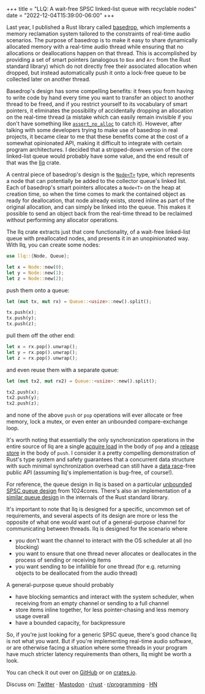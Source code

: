 +++
title = "LLQ: A wait-free SPSC linked-list queue with recyclable nodes"
date = "2022-12-04T15:39:00-06:00"
+++

Last year, I published a Rust library called [basedrop](https://glowcoil.com/posts/basedrop/), which implements a memory reclamation system tailored to the constraints of real-time audio scenarios. The purpose of basedrop is to make it easy to share dynamically allocated memory with a real-time audio thread while ensuring that no allocations or deallocations happen on that thread. This is accomplished by providing a set of smart pointers (analogous to `Box` and `Arc` from the Rust standard library) which do not directly free their associated allocation when dropped, but instead automatically push it onto a lock-free queue to be collected later on another thread.

Basedrop's design has some compelling benefits: it frees you from having to write code by hand every time you want to transfer an object to another thread to be freed, and if you restrict yourself to its vocabulary of smart pointers, it eliminates the possibility of accidentally dropping an allocation on the real-time thread (a mistake which can easily remain invisible if you don't have something like [`assert_no_alloc`](https://github.com/Windfisch/rust-assert-no-alloc) to catch it). However, after talking with some developers trying to make use of basedrop in real projects, it became clear to me that these benefits come at the cost of a somewhat opinionated API, making it difficult to integrate with certain program architectures. I decided that a stripped-down version of the core linked-list queue would probably have some value, and the end result of that was the [llq](https://github.com/glowcoil/llq) crate.

<!--excerpt-->

A central piece of basedrop's design is the [`Node<T>`](https://docs.rs/basedrop/0.1.2/basedrop/struct.Node.html) type, which represents a node that can potentially be added to the collector queue's linked list. Each of basedrop's smart pointers allocates a `Node<T>` on the heap at creation time, so when the time comes to mark the contained object as ready for deallocation, that node already exists, stored inline as part of the original allocation, and can simply be linked into the queue. This makes it possible to send an object back from the real-time thread to be reclaimed without performing any allocator operations.

The llq crate extracts just that core functionality, of a wait-free linked-list queue with preallocated nodes, and presents it in an unopinionated way. With llq, you can create some nodes:

```rust
use llq::{Node, Queue};

let x = Node::new(0);
let y = Node::new(1);
let z = Node::new(2);
```

push them onto a queue:

```rust
let (mut tx, mut rx) = Queue::<usize>::new().split();

tx.push(x);
tx.push(y);
tx.push(z);
```

pull them off the other end:

```rust
let x = rx.pop().unwrap();
let y = rx.pop().unwrap();
let z = rx.pop().unwrap();
```

and even reuse them with a separate queue:

```rust
let (mut tx2, mut rx2) = Queue::<usize>::new().split();

tx2.push(x);
tx2.push(y);
tx2.push(z);
```

and none of the above `push` or `pop` operations will ever allocate or free memory, lock a mutex, or even enter an unbounded compare-exchange loop.

It's worth noting that essentially the only synchronization operations in the entire source of llq are a single [acquire load](https://github.com/glowcoil/llq/blob/f5707bd832144308b3482c56b088b3076ea3dd25/src/lib.rs#L193) in the body of `pop` and a [release store](https://github.com/glowcoil/llq/blob/f5707bd832144308b3482c56b088b3076ea3dd25/src/lib.rs#L228) in the body of `push`. I consider it a pretty compelling demonstration of Rust's type system and safety guarantees that a concurrent data structure with such minimal synchronization overhead can still have a [data race](https://doc.rust-lang.org/nomicon/races.html)-free public API (assuming llq's implementation is bug-free, of course!).

For reference, the queue design in llq is based on a particular [unbounded SPSC queue design](https://www.1024cores.net/home/lock-free-algorithms/queues/unbounded-spsc-queue) from 1024cores. There's also an implementation of a [similar queue design](
https://github.com/rust-lang/rust/blob/481971978fda83aa7cf1f1f3c80cfad822377cf2/library/std/src/sync/mpsc/spsc_queue.rs) in the internals of the Rust standard library.

It's important to note that llq is designed for a specific, uncommon set of requirements, and several aspects of its design are more or less the opposite of what one would want out of a general-purpose channel for communicating between threads. llq is designed for the scenario where

- you don't want the channel to interact with the OS scheduler at all (no blocking)
- you want to ensure that one thread never allocates or deallocates in the process of sending or receiving items
- you want sending to be infallible for one thread (for e.g. returning objects to be deallocated from the audio thread)

A general-purpose queue should probably

- have blocking semantics and interact with the system scheduler, when receiving from an empty channel or sending to a full channel
- store items inline together, for less pointer-chasing and less memory usage overall
- have a bounded capacity, for backpressure

So, if you're just looking for a generic SPSC queue, there's good chance llq is not what you want. But if you're implementing real-time audio software, or are otherwise facing a situation where some threads in your program have much stricter latency requirements than others, llq might be worth a look.

You can check it out over on [GitHub](https://github.com/glowcoil/llq) or on [crates.io](https://crates.io/crates/llq).

Discuss on: [Twitter](https://twitter.com/glowcoil/status/1599518887871008768) · [Mastodon](https://post.lurk.org/@glowcoil/109457572953430604) · [r/rust](https://www.reddit.com/r/rust/comments/zcm465/llq_a_waitfree_spsc_linkedlist_queue_with/?) · [r/programming](https://www.reddit.com/r/programming/comments/zcmcrp/llq_a_waitfree_spsc_linkedlist_queue_with/) · [HN](https://news.ycombinator.com/item?id=33858117)
